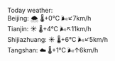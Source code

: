 Today weather:  
Beijing: 🌨  🌡️+0°C 🌬️↙7km/h  
Tianjin: ☀️ 🌡️+4°C 🌬️↖11km/h  
Shijiazhuang: ☀️ 🌡️+6°C 🌬️↙5km/h  
Tangshan: ☁️ 🌡️+1°C 🌬️↑6km/h  
